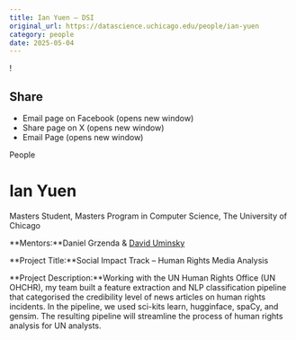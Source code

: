 ```yaml
---
title: Ian Yuen – DSI
original_url: https://datascience.uchicago.edu/people/ian-yuen
category: people
date: 2025-05-04
---
```


<!-- Table-like structure detected -->

!

## Share

* Email page on Facebook (opens new window)
* Share page on X (opens new window)
* Email Page (opens new window)

<!-- Table-like structure detected -->

People

# Ian Yuen

Masters Student, Masters Program in Computer Science, The University of Chicago

**Mentors:**Daniel Grzenda & [David Uminsky](https://computerscience.uchicago.edu/people/profile/david-uminsky/)

**Project Title:**Social Impact Track – Human Rights Media Analysis

**Project Description:**Working with the UN Human Rights Office (UN OHCHR), my team built a feature extraction and NLP classification pipeline that categorised the credibility level of news articles on human rights incidents. In the pipeline, we used sci-kits learn, hugginface, spaCy, and gensim. The resulting pipeline will streamline the process of human rights analysis for UN analysts.
